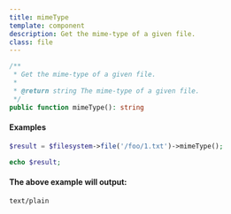 ```yaml
---
title: mimeType
template: component
description: Get the mime-type of a given file.
class: file
---
```


```php
/**
 * Get the mime-type of a given file.
 *
 * @return string The mime-type of a given file.
 */
public function mimeType(): string
```

#### Examples

```php
$result = $filesystem->file('/foo/1.txt')->mimeType();

echo $result;
```

#### The above example will output:

```text
text/plain
```
